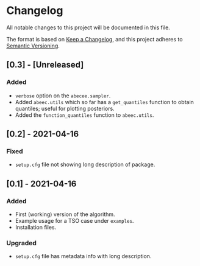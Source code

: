 # Changelog
All notable changes to this project will be documented in this file.

The format is based on [Keep a Changelog](https://keepachangelog.com/en/1.0.0/),
and this project adheres to [Semantic Versioning](https://semver.org/spec/v2.0.0.html).

## [0.3] - [Unreleased]
### Added
- `verbose` option on the `abecee.sampler`.
- Added `abeec.utils` which so far has a `get_quantiles` function to obtain quantiles; useful for plotting posteriors.
- Added the `function_quantiles` function to `abeec.utils`. 

## [0.2] - 2021-04-16
### Fixed
- `setup.cfg` file not showing long description of package.

## [0.1] - 2021-04-16
### Added
- First (working) version of the algorithm.
- Example usage for a TSO case under `examples`.
- Installation files.
### Upgraded
- `setup.cfg` file has metadata info with long description.
